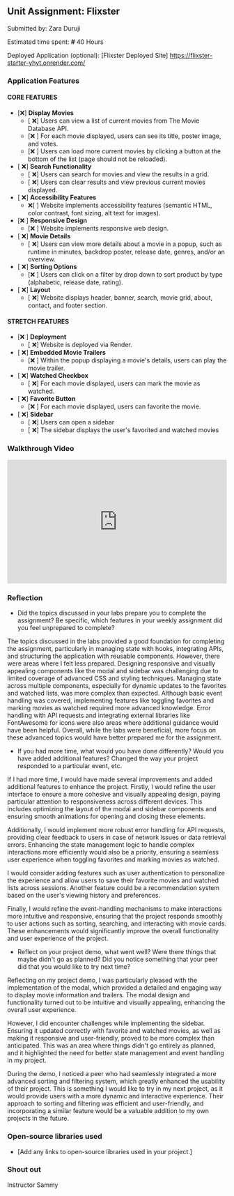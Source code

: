 ## Unit Assignment: Flixster

Submitted by: Zara Duruji

Estimated time spent: **#** 40 Hours

Deployed Application (optional): [Flixster Deployed Site] https://flixster-starter-yhyt.onrender.com/

### Application Features

#### CORE FEATURES


- [❌] **Display Movies**
  - [ ❌] Users can view a list of current movies from The Movie Database API.
  - [❌ ] For each movie displayed, users can see its title, poster image, and votes.
  - [❌ ] Users can load more current movies by clicking a button at the bottom of the list (page should not be reloaded).
- [ ❌] **Search Functionality**
  - [ ❌] Users can search for movies and view the results in a grid.
  - [ ❌] Users can clear results and view previous current movies displayed.
- [ ❌] **Accessibility Features**
  - ❌[ ] Website implements accessibility features (semantic HTML, color contrast, font sizing, alt text for images).
- [❌ ] **Responsive Design**
  - [❌ ] Website implements responsive web design.
- [ ❌] **Movie Details**
  - [ ❌] Users can view more details about a movie in a popup, such as runtime in minutes, backdrop poster, release date, genres, and/or an overview.
- [ ❌] **Sorting Options**
  - [❌ ] Users can click on a filter by drop down to sort product by type (alphabetic, release date, rating).
- [ ❌] **Layout**
  - [ ❌] Website displays header, banner, search, movie grid, about, contact, and footer section.

#### STRETCH FEATURES

- [❌ ] **Deployment**
  - [ ❌] Website is deployed via Render.
- [ ❌] **Embedded Movie Trailers**
  - [❌ ] Within the popup displaying a movie's details, users can play the movie trailer.
- [ ❌] **Watched Checkbox**
  - [ ❌] For each movie displayed, users can mark the movie as watched.
- [ ❌] **Favorite Button**
  - [❌ ] For each movie displayed, users can favorite the movie.
- [ ❌] **Sidebar**
  - [ ❌] Users can open a sidebar
  - [ ❌] The sidebar displays the user's favorited and watched movies

### Walkthrough Video
<div style="position: relative; padding-bottom: 56.25%; height: 0;"><iframe src="https://www.loom.com/embed/e8dce04c0a6f4880bbdc819e4c7a160b?sid=f853d5f0-95b7-4904-b2ed-c98204a689fd" frameborder="0" webkitallowfullscreen mozallowfullscreen allowfullscreen style="position: absolute; top: 0; left: 0; width: 100%; height: 100%;"></iframe></div>

### Reflection

* Did the topics discussed in your labs prepare you to complete the assignment? Be specific, which features in your weekly assignment did you feel unprepared to complete?

The topics discussed in the labs provided a good foundation for completing the assignment, particularly in managing state with hooks, integrating APIs, and structuring the application with reusable components. However, there were areas where I felt less prepared. Designing responsive and visually appealing components like the modal and sidebar was challenging due to limited coverage of advanced CSS and styling techniques. Managing state across multiple components, especially for dynamic updates to the favorites and watched lists, was more complex than expected. Although basic event handling was covered, implementing features like toggling favorites and marking movies as watched required more advanced knowledge. Error handling with API requests and integrating external libraries like FontAwesome for icons were also areas where additional guidance would have been helpful. Overall, while the labs were beneficial, more focus on these advanced topics would have better prepared me for the assignment.

* If you had more time, what would you have done differently? Would you have added additional features? Changed the way your project responded to a particular event, etc.
  
If I had more time, I would have made several improvements and added additional features to enhance the project. Firstly, I would refine the user interface to ensure a more cohesive and visually appealing design, paying particular attention to responsiveness across different devices. This includes optimizing the layout of the modal and sidebar components and ensuring smooth animations for opening and closing these elements.

Additionally, I would implement more robust error handling for API requests, providing clear feedback to users in case of network issues or data retrieval errors. Enhancing the state management logic to handle complex interactions more efficiently would also be a priority, ensuring a seamless user experience when toggling favorites and marking movies as watched.

I would consider adding features such as user authentication to personalize the experience and allow users to save their favorite movies and watched lists across sessions. Another feature could be a recommendation system based on the user's viewing history and preferences.

Finally, I would refine the event-handling mechanisms to make interactions more intuitive and responsive, ensuring that the project responds smoothly to user actions such as sorting, searching, and interacting with movie cards. These enhancements would significantly improve the overall functionality and user experience of the project.

* Reflect on your project demo, what went well? Were there things that maybe didn't go as planned? Did you notice something that your peer did that you would like to try next time?

Reflecting on my project demo, I was particularly pleased with the implementation of the modal, which provided a detailed and engaging way to display movie information and trailers. The modal design and functionality turned out to be intuitive and visually appealing, enhancing the overall user experience.

However, I did encounter challenges while implementing the sidebar. Ensuring it updated correctly with favorite and watched movies, as well as making it responsive and user-friendly, proved to be more complex than anticipated. This was an area where things didn't go entirely as planned, and it highlighted the need for better state management and event handling in my project.

During the demo, I noticed a peer who had seamlessly integrated a more advanced sorting and filtering system, which greatly enhanced the usability of their project. This is something I would like to try in my next project, as it would provide users with a more dynamic and interactive experience. Their approach to sorting and filtering was efficient and user-friendly, and incorporating a similar feature would be a valuable addition to my own projects in the future.

### Open-source libraries used

- [Add any links to open-source libraries used in your project.]

### Shout out
Instructor Sammy
